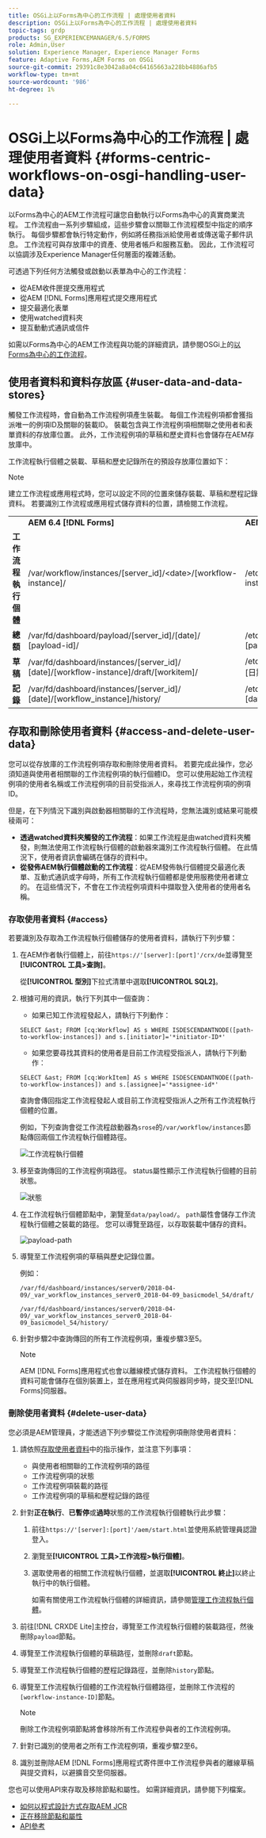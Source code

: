 ```yaml
---
title: OSGi上以Forms為中心的工作流程 | 處理使用者資料
description: OSGi上以Forms為中心的工作流程 | 處理使用者資料
topic-tags: grdp
products: SG_EXPERIENCEMANAGER/6.5/FORMS
role: Admin,User
solution: Experience Manager, Experience Manager Forms
feature: Adaptive Forms,AEM Forms on OSGi
source-git-commit: 29391c8e3042a8a04c64165663a228bb4886afb5
workflow-type: tm+mt
source-wordcount: '986'
ht-degree: 1%

---
```


# OSGi上以Forms為中心的工作流程 | 處理使用者資料 {#forms-centric-workflows-on-osgi-handling-user-data}

以Forms為中心的AEM工作流程可讓您自動執行以Forms為中心的真實商業流程。 工作流程由一系列步驟組成，這些步驟會以關聯工作流程模型中指定的順序執行。 每個步驟都會執行特定動作，例如將任務指派給使用者或傳送電子郵件訊息。 工作流程可與存放庫中的資產、使用者帳戶和服務互動。 因此，工作流程可以協調涉及Experience Manager任何層面的複雜活動。

可透過下列任何方法觸發或啟動以表單為中心的工作流程：

* 從AEM收件匣提交應用程式
* 從AEM [!DNL Forms]應用程式提交應用程式
* 提交最適化表單
* 使用watched資料夾
* 提互動動式通訊或信件

如需以Forms為中心的AEM工作流程與功能的詳細資訊，請參閱OSGi上的[以Forms為中心的工作流程](/help/forms/using/aem-forms-workflow.md)。

## 使用者資料和資料存放區 {#user-data-and-data-stores}

觸發工作流程時，會自動為工作流程例項產生裝載。 每個工作流程例項都會獲指派唯一的例項ID及關聯的裝載ID。 裝載包含與工作流程例項相關聯之使用者和表單資料的存放庫位置。 此外，工作流程例項的草稿和歷史資料也會儲存在AEM存放庫中。

工作流程執行個體之裝載、草稿和歷史記錄所在的預設存放庫位置如下：

>[!NOTE]
>
>建立工作流程或應用程式時，您可以設定不同的位置來儲存裝載、草稿和歷程記錄資料。 若要識別工作流程或應用程式儲存資料的位置，請檢閱工作流程。

<table>
 <tbody>
  <tr>
   <td> </td>
   <td><b>AEM 6.4 [!DNL Forms]</b></td>
   <td><b>AEM 6.3 [!DNL Forms]</b></td>
  </tr>
  <tr>
   <td><strong>工作流程<br />執行個體</strong></td>
   <td>/var/workflow/instances/[server_id]/&lt;date&gt;/[workflow-instance]/</td>
   <td>/etc/workflow/instances/[server_id]/[date]/[workflow-instance]/</td>
  </tr>
  <tr>
   <td><strong>總額</strong></td>
   <td>/var/fd/dashboard/payload/[server_id]/[date]/<br /> [payload-id]/</td>
   <td>/etc/fd/dashboard/payload/[server_id]/[date]/<br /> [payload-id]/</td>
  </tr>
  <tr>
   <td><strong>草稿</strong></td>
   <td>/var/fd/dashboard/instances/[server_id]/<br /> [date]/[workflow-instance]/draft/[workitem]/</td>
   <td>/etc/fd/dashboard/instances/[server_id]/<br /> [日期]/[workflow-instance]/draft/[workitem]/</td>
  </tr>
  <tr>
   <td><strong>記錄</strong></td>
   <td>/var/fd/dashboard/instances/[server_id]/<br /> [date]/[workflow_instance]/history/</td>
   <td>/etc/fd/dashboard/instances/[server_id]/<br /> [date]/[workflow_instance]/history/</td>
  </tr>
 </tbody>
</table>

## 存取和刪除使用者資料 {#access-and-delete-user-data}

您可以從存放庫的工作流程例項存取和刪除使用者資料。 若要完成此操作，您必須知道與使用者相關聯的工作流程例項的執行個體ID。 您可以使用起始工作流程例項的使用者名稱或工作流程例項的目前受指派人，來尋找工作流程例項的例項ID。

但是，在下列情況下識別與啟動器相關聯的工作流程時，您無法識別或結果可能模稜兩可：

* **透過watched資料夾觸發的工作流程**：如果工作流程是由watched資料夾觸發，則無法使用工作流程執行個體的啟動器來識別工作流程執行個體。 在此情況下，使用者資訊會編碼在儲存的資料中。
* **從發佈AEM執行個體啟動的工作流程**：從AEM發佈執行個體提交最適化表單、互動式通訊或字母時，所有工作流程執行個體都是使用服務使用者建立的。 在這些情況下，不會在工作流程例項資料中擷取登入使用者的使用者名稱。

### 存取使用者資料 {#access}

若要識別及存取為工作流程執行個體儲存的使用者資料，請執行下列步驟：

1. 在AEM作者執行個體上，前往`https://'[server]:[port]'/crx/de`並導覽至&#x200B;**[!UICONTROL 工具>查詢]**。

   從&#x200B;**[!UICONTROL 型別]**&#x200B;下拉式清單中選取&#x200B;**[!UICONTROL SQL2]**。

1. 根據可用的資訊，執行下列其中一個查詢：

   * 如果已知工作流程發起人，請執行下列動作：

   `SELECT &ast; FROM [cq:Workflow] AS s WHERE ISDESCENDANTNODE([path-to-workflow-instances]) and s.[initiator]='*initiator-ID*'`

   * 如果您要尋找其資料的使用者是目前工作流程受指派人，請執行下列動作：

   `SELECT &ast; FROM [cq:WorkItem] AS s WHERE ISDESCENDANTNODE([path-to-workflow-instances]) and s.[assignee]='*assignee-id*'`

   查詢會傳回指定工作流程發起人或目前工作流程受指派人之所有工作流程執行個體的位置。

   例如，下列查詢會從工作流程啟動器為`srose`的`/var/workflow/instances`節點傳回兩個工作流程執行個體路徑。

   ![工作流程執行個體](assets/workflow-instance.png)

1. 移至查詢傳回的工作流程例項路徑。 status屬性顯示工作流程執行個體的目前狀態。

   ![狀態](assets/status.png)

1. 在工作流程執行個體節點中，瀏覽至`data/payload/`。 `path`屬性會儲存工作流程執行個體之裝載的路徑。 您可以導覽至路徑，以存取裝載中儲存的資料。

   ![payload-path](assets/payload-path.png)

1. 導覽至工作流程例項的草稿與歷史記錄位置。

   例如：

   `/var/fd/dashboard/instances/server0/2018-04-09/_var_workflow_instances_server0_2018-04-09_basicmodel_54/draft/`

   `/var/fd/dashboard/instances/server0/2018-04-09/_var_workflow_instances_server0_2018-04-09_basicmodel_54/history/`

1. 針對步驟2中查詢傳回的所有工作流程例項，重複步驟3至5。

   >[!NOTE]
   >
   >AEM [!DNL Forms]應用程式也會以離線模式儲存資料。 工作流程執行個體的資料可能會儲存在個別裝置上，並在應用程式與伺服器同步時，提交至[!DNL Forms]伺服器。

### 刪除使用者資料 {#delete-user-data}

您必須是AEM管理員，才能透過下列步驟從工作流程例項刪除使用者資料：

1. 請依照[存取使用者資料](/help/forms/using/forms-workflow-osgi-handling-user-data.md#access)中的指示操作，並注意下列事項：

   * 與使用者相關聯的工作流程例項的路徑
   * 工作流程例項的狀態
   * 工作流程例項裝載的路徑
   * 工作流程例項的草稿和歷程記錄的路徑

1. 針對&#x200B;**正在執行**、**已暫停**&#x200B;或&#x200B;**過時**&#x200B;狀態的工作流程執行個體執行此步驟：

   1. 前往`https://'[server]:[port]'/aem/start.html`並使用系統管理員認證登入。
   1. 瀏覽至&#x200B;**[!UICONTROL 工具>工作流程>執行個體]**。
   1. 選取使用者的相關工作流程執行個體，並選取&#x200B;**[!UICONTROL 終止]**&#x200B;以終止執行中的執行個體。

      如需有關使用工作流程執行個體的詳細資訊，請參閱[管理工作流程執行個體](/help/sites-administering/workflows-administering.md)。

1. 前往[!DNL CRXDE Lite]主控台，導覽至工作流程執行個體的裝載路徑，然後刪除`payload`節點。
1. 導覽至工作流程執行個體的草稿路徑，並刪除`draft`節點。
1. 導覽至工作流程執行個體的歷程記錄路徑，並刪除`history`節點。
1. 導覽至工作流程執行個體的工作流程執行個體路徑，並刪除工作流程的`[workflow-instance-ID]`節點。

   >[!NOTE]
   >
   >刪除工作流程例項節點將會移除所有工作流程參與者的工作流程例項。

1. 針對已識別的使用者之所有工作流程例項，重複步驟2至6。
1. 識別並刪除AEM [!DNL Forms]應用程式寄件匣中工作流程參與者的離線草稿與提交資料，以避擴音交至伺服器。

您也可以使用API來存取及移除節點和屬性。 如需詳細資訊，請參閱下列檔案。

* [如何以程式設計方式存取AEM JCR](/help/sites-developing/access-jcr.md)
* [正在移除節點和屬性](https://developer.adobe.com/experience-manager/reference-materials/spec/jcr/2.0/10_Writing.html#10.9%20Removing%20Nodes%20and%20Properties)
* [API參考](https://helpx.adobe.com/experience-manager/6-3/sites-developing/reference-materials/javadoc/overview-summary.html)
